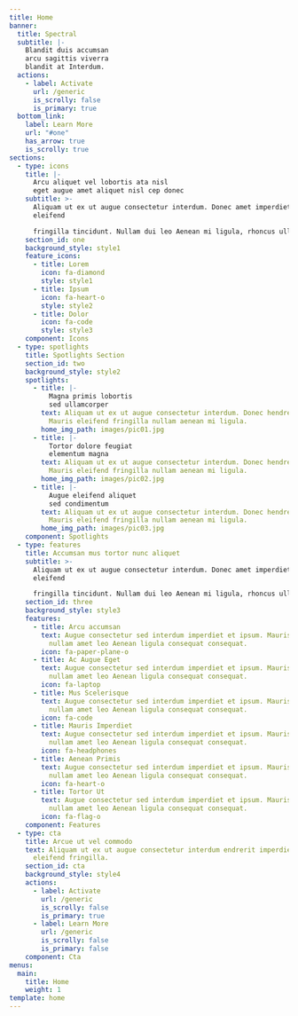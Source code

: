 ```yaml
---
title: Home
banner:
  title: Spectral
  subtitle: |-
    Blandit duis accumsan  
    arcu sagittis viverra  
    blandit at Interdum.
  actions:
    - label: Activate
      url: /generic
      is_scrolly: false
      is_primary: true
  bottom_link:
    label: Learn More
    url: "#one"
    has_arrow: true
    is_scrolly: true
sections:
  - type: icons
    title: |-
      Arcu aliquet vel lobortis ata nisl
      eget augue amet aliquet nisl cep donec
    subtitle: >-
      Aliquam ut ex ut augue consectetur interdum. Donec amet imperdiet
      eleifend  

      fringilla tincidunt. Nullam dui leo Aenean mi ligula, rhoncus ullamcorper.  
    section_id: one
    background_style: style1
    feature_icons:
      - title: Lorem
        icon: fa-diamond
        style: style1
      - title: Ipsum
        icon: fa-heart-o
        style: style2
      - title: Dolor
        icon: fa-code
        style: style3
    component: Icons
  - type: spotlights
    title: Spotlights Section
    section_id: two
    background_style: style2
    spotlights:
      - title: |-
          Magna primis lobortis
          sed ullamcorper
        text: Aliquam ut ex ut augue consectetur interdum. Donec hendrerit imperdiet.
          Mauris eleifend fringilla nullam aenean mi ligula.
        home_img_path: images/pic01.jpg
      - title: |-
          Tortor dolore feugiat
          elementum magna
        text: Aliquam ut ex ut augue consectetur interdum. Donec hendrerit imperdiet.
          Mauris eleifend fringilla nullam aenean mi ligula.
        home_img_path: images/pic02.jpg
      - title: |-
          Augue eleifend aliquet
          sed condimentum
        text: Aliquam ut ex ut augue consectetur interdum. Donec hendrerit imperdiet.
          Mauris eleifend fringilla nullam aenean mi ligula.
        home_img_path: images/pic03.jpg
    component: Spotlights
  - type: features
    title: Accumsan mus tortor nunc aliquet
    subtitle: >-
      Aliquam ut ex ut augue consectetur interdum. Donec amet imperdiet
      eleifend  

      fringilla tincidunt. Nullam dui leo Aenean mi ligula, rhoncus ullamcorper.
    section_id: three
    background_style: style3
    features:
      - title: Arcu accumsan
        text: Augue consectetur sed interdum imperdiet et ipsum. Mauris lorem tincidunt
          nullam amet leo Aenean ligula consequat consequat.
        icon: fa-paper-plane-o
      - title: Ac Augue Eget
        text: Augue consectetur sed interdum imperdiet et ipsum. Mauris lorem tincidunt
          nullam amet leo Aenean ligula consequat consequat.
        icon: fa-laptop
      - title: Mus Scelerisque
        text: Augue consectetur sed interdum imperdiet et ipsum. Mauris lorem tincidunt
          nullam amet leo Aenean ligula consequat consequat.
        icon: fa-code
      - title: Mauris Imperdiet
        text: Augue consectetur sed interdum imperdiet et ipsum. Mauris lorem tincidunt
          nullam amet leo Aenean ligula consequat consequat.
        icon: fa-headphones
      - title: Aenean Primis
        text: Augue consectetur sed interdum imperdiet et ipsum. Mauris lorem tincidunt
          nullam amet leo Aenean ligula consequat consequat.
        icon: fa-heart-o
      - title: Tortor Ut
        text: Augue consectetur sed interdum imperdiet et ipsum. Mauris lorem tincidunt
          nullam amet leo Aenean ligula consequat consequat.
        icon: fa-flag-o
    component: Features
  - type: cta
    title: Arcue ut vel commodo
    text: Aliquam ut ex ut augue consectetur interdum endrerit imperdiet amet
      eleifend fringilla.
    section_id: cta
    background_style: style4
    actions:
      - label: Activate
        url: /generic
        is_scrolly: false
        is_primary: true
      - label: Learn More
        url: /generic
        is_scrolly: false
        is_primary: false
    component: Cta
menus:
  main:
    title: Home
    weight: 1
template: home
---
```

